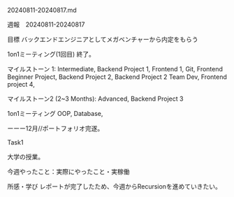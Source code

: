 
20240811-20240817.md

週報　20240811-20240817

目標 バックエンドエンジニアとしてメガベンチャーから内定をもらう

1on1ミーティング(1回目) 終了。

マイルストーン 1: Intermediate, Backend Project 1, Frontend 1, Git, Frontend Beginner Project, Backend Project 2, Backend Project 2 Team Dev, Frontend project 4,

マイルストーン2 (2~3 Months): Advanced, Backend Project 3

1on1ミーティング
OOP, Database,

ーーー12月//ポートフォリオ完遂。

Task1

大学の授業。

今週やったこと：実際にやったこと・実稼働

所感・学び
レポートが完了したため、今週からRecursionを進めていきたい。
